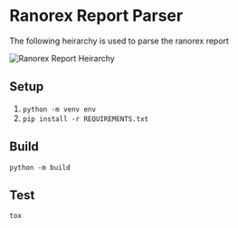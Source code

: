 # Ranorex Report Parser

The following heirarchy is used to parse the ranorex report

![Ranorex Report Heirarchy](/doc/heirarchy.png)

## Setup
1. `python -m venv env`
2. `pip install -r REQUIREMENTS.txt`

## Build
`python -m build`

## Test
`tox`
